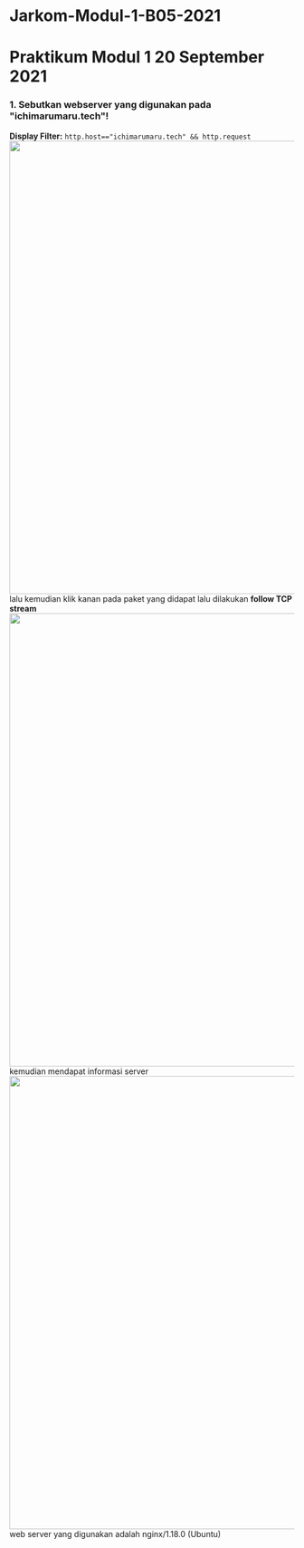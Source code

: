 # Jarkom-Modul-1-B05-2021
# Praktikum Modul 1 20 September 2021
### 1. Sebutkan webserver yang digunakan pada "ichimarumaru.tech"!
**Display Filter:**
```http.host=="ichimarumaru.tech" && http.request```
<img src="Screenshot/hasil-filter-no-1.jpg" width="800">  
lalu kemudian klik kanan pada paket yang didapat lalu dilakukan **follow TCP stream**
<img src="Screenshot/tcp-stream-no-1.jpg" width="800">  
kemudian mendapat informasi server
<img src="Screenshot/server-no-1.jpg" width="800">  
web server yang digunakan adalah nginx/1.18.0 (Ubuntu)
